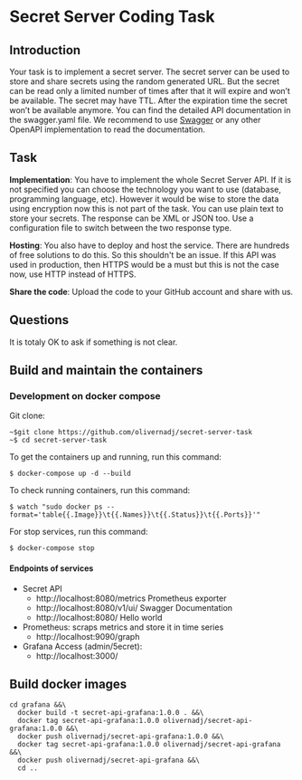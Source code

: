 # Secret Server Coding Task

## Introduction
Your task is to implement a secret server. The secret server can be used to store and share secrets
using the random generated URL. But the secret can be read only a limited number of times after that
it will expire and won’t be available. The secret may have TTL. After the expiration time the secret
won’t be available anymore. You can find the detailed API documentation in the swagger.yaml file.
We recommend to use [Swagger](https://editor.swagger.io/) or any other OpenAPI implementation to
read the documentation. 

## Task
**Implementation**: You have to implement the whole Secret Server API. If it is not specified you can choose the technology
you want to use (database, programming language, etc). However it would be wise to store the data using encryption now this is not part of the task. You can use plain text to store your secrets.
The response can be XML or JSON too. Use a configuration file to switch between the two response type. 

**Hosting**: You also have to deploy and host the service. There are hundreds of free solutions to do this. So this shouldn't
be an issue. If this API was used in production, then HTTPS would be a must but this is not the case now, use HTTP instead of HTTPS.

**Share the code**: Upload the code to your GitHub account and share with us.

## Questions
It is totaly OK to ask if something is not clear. 

## Build and maintain the containers

### Development on docker compose
Git clone:
```
~$git clone https://github.com/olivernadj/secret-server-task
~$ cd secret-server-task
```
To get the containers up and running, run this command:
```
$ docker-compose up -d --build
```
To check running containers, run this command:
```
$ watch "sudo docker ps --format='table{{.Image}}\t{{.Names}}\t{{.Status}}\t{{.Ports}}'"
```
For stop services, run this command:
```
$ docker-compose stop
```

#### Endpoints of services
- Secret API
  - http://localhost:8080/metrics Prometheus exporter
  - http://localhost:8080/v1/ui/ Swagger Documentation
  - http://localhost:8080/ Hello world
- Prometheus: scraps metrics and store it in time series
  - http://localhost:9090/graph
- Grafana Access (admin/5ecret):
  - http://localhost:3000/
  
## Build docker images
```
cd grafana &&\
  docker build -t secret-api-grafana:1.0.0 . &&\
  docker tag secret-api-grafana:1.0.0 olivernadj/secret-api-grafana:1.0.0 &&\
  docker push olivernadj/secret-api-grafana:1.0.0 &&\
  docker tag secret-api-grafana:1.0.0 olivernadj/secret-api-grafana &&\
  docker push olivernadj/secret-api-grafana &&\
  cd ..
```